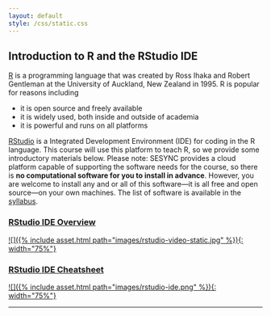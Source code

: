 ```yaml
---
layout: default
style: /css/static.css
---
```


## Introduction to R and the RStudio IDE

[R](https://www.r-project.org/about.html) is a programming language that was created by Ross Ihaka and Robert Gentleman at the University of Auckland, New Zealand in 1995.  R is popular for reasons including 

- it is open source and freely available
- it is widely used, both inside and outside of academia
- it is powerful and runs on all platforms


[RStudio](https://rstudio.com/) is a Integrated Development Environment (IDE) for coding in the R language. 
This course will use this platform to teach R, so we provide some introductory materials below. 
Please note: SESYNC provides a cloud platform capable of supporting the software needs for the course, so there is **no computational software for you to install in advance**. However, you are welcome to install any and or all of this software—it is all free and open source—on your own machines.  The list of software is available in the [syllabus](https://cyberhelp.sesync.org/syllabi/2020/07/21/summer-institute.html).  

### [RStudio IDE Overview](https://fast.wistia.net/embed/iframe/520zbd3tij?videoFoam=true)

[![]({% include asset.html path="images/rstudio-video-static.jpg" %}){: width="75%"}](https://fast.wistia.net/embed/iframe/520zbd3tij?videoFoam=true) 

### [RStudio IDE Cheatsheet](./assets/images/rstudio-ide.pdf)

[![]({% include asset.html path="images/rstudio-ide.png" %}){: width="75%"}](assets/images/rstudio-ide.pdf) 

---

